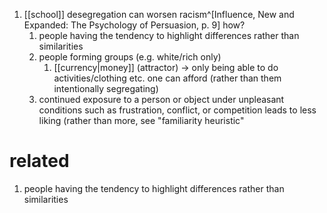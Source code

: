 1. [[school]] desegregation can worsen racism^[Influence, New and Expanded: The Psychology of Persuasion, p. 9] how?
	1. people having the tendency to highlight differences rather than similarities
	2. people forming groups (e.g. white/rich only)
		1. [[currency|money]] (attractor) → only being able to do activities/clothing etc. one can afford (rather than them intentionally segregating)
	3. continued exposure to a person or object under unpleasant conditions such as frustration, conflict, or competition leads to less liking (rather than more, see "familiarity heuristic"

# related
1. people having the tendency to highlight differences rather than similarities